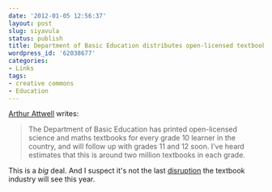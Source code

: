 ```yaml
---
date: '2012-01-05 12:56:37'
layout: post
slug: siyavula
status: publish
title: Department of Basic Education distributes open-licensed textbooks
wordpress_id: '62038677'
categories:
- Links
tags:
- creative commons
- Education
---
```


[Arthur Attwell](http://arthurattwell.com/2012/01/05/a-sea-change-in-south-african-schoolbook-publishing/) writes:


> The Department of Basic Education has printed open-licensed science and maths textbooks for every grade 10 learner in the country, and will follow up with grades 11 and 12 soon. I’ve heard estimates that this is around two million textbooks in each grade.


This is a _big_ deal. And I suspect it's not the last [disruption](http://www.macrumors.com/2012/01/03/apples-january-media-event-to-involve-digital-textbooks-and-education/) the textbook industry will see this year.
